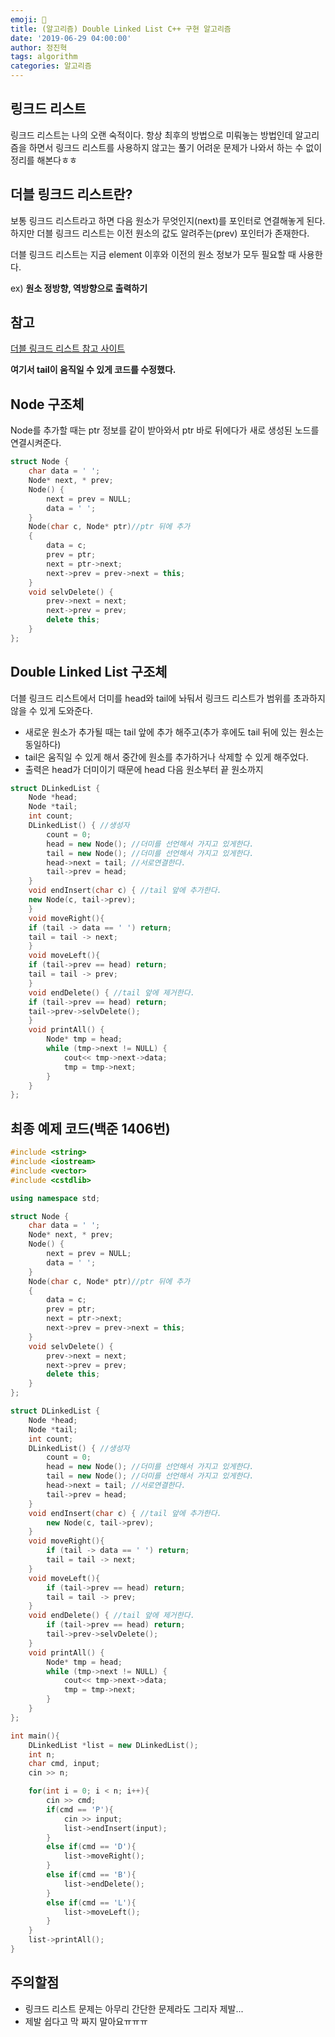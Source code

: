```yaml
---
emoji: 💪
title: (알고리즘) Double Linked List C++ 구현 알고리즘
date: '2019-06-29 04:00:00'
author: 정진혁
tags: algorithm
categories: 알고리즘
---
```


## 링크드 리스트

링크드 리스트는 나의 오랜 숙적이다. 항상 최후의 방법으로 미뤄놓는 방법인데 알고리즘을 하면서 링크드 리스트를 사용하지 않고는 풀기 어려운 문제가 나와서 하는 수 없이 정리를 해본다ㅎㅎ

## 더블 링크드 리스트란?

보통 링크드 리스트라고 하면 다음 원소가 무엇인지(next)를 포인터로 연결해놓게 된다. 하지만 더블 링크드 리스트는 이전 원소의 값도 알려주는(prev) 포인터가 존재한다.

더블 링크드 리스트는 지금 element 이후와 이전의 원소 정보가 모두 필요할 때 사용한다.

ex) **원소 정방향, 역방향으로 출력하기**

## 참고

[더블 링크드 리스트 참고 사이트](https://hijuworld.tistory.com/55)

**여기서 tail이 움직일 수 있게 코드를 수정했다.**

## Node 구조체

Node를 추가할 때는 ptr 정보를 같이 받아와서 ptr 바로 뒤에다가 새로 생성된 노드를 연결시켜준다.

```cpp
struct Node {
    char data = ' ';
    Node* next, * prev;
    Node() {
        next = prev = NULL;
        data = ' ';
    }
    Node(char c, Node* ptr)//ptr 뒤에 추가
    {
        data = c;
        prev = ptr;
        next = ptr->next;
        next->prev = prev->next = this;
    }
    void selvDelete() {
        prev->next = next;
        next->prev = prev;
        delete this;
    }
};
```

## Double Linked List 구조체

더블 링크드 리스트에서 더미를 head와 tail에 놔둬서 링크드 리스트가 범위를 초과하지 않을 수 있게 도와준다.

- 새로운 원소가 추가될 때는 tail 앞에 추가 해주고(추가 후에도 tail 뒤에 있는 원소는 동일하다)
- tail은 움직일 수 있게 해서 중간에 원소를 추가하거나 삭제할 수 있게 해주었다.
- 출력은 head가 더미이기 때문에 head 다음 원소부터 끝 원소까지

```cpp
struct DLinkedList {
    Node *head;
    Node *tail;
    int count;
    DLinkedList() { //생성자
        count = 0;
        head = new Node(); //더미를 선언해서 가지고 있게한다.
        tail = new Node(); //더미를 선언해서 가지고 있게한다.
        head->next = tail; //서로연결한다.
        tail->prev = head;
    }
    void endInsert(char c) { //tail 앞에 추가한다.
    new Node(c, tail->prev);
    }
    void moveRight(){
    if (tail -> data == ' ') return;
    tail = tail -> next;
    }
    void moveLeft(){
    if (tail->prev == head) return;
    tail = tail -> prev;
    }
    void endDelete() { //tail 앞에 제거한다.
    if (tail->prev == head) return;
    tail->prev->selvDelete();
    }
    void printAll() {
        Node* tmp = head;
        while (tmp->next != NULL) {
            cout<< tmp->next->data;
            tmp = tmp->next;
        }
    }
};
```

## 최종 예제 코드(백준 1406번)

```cpp
#include <string>
#include <iostream>
#include <vector>
#include <cstdlib>

using namespace std;

struct Node {
    char data = ' ';
    Node* next, * prev;
    Node() {
        next = prev = NULL;
        data = ' ';
    }
    Node(char c, Node* ptr)//ptr 뒤에 추가
    {
        data = c;
        prev = ptr;
        next = ptr->next;
        next->prev = prev->next = this;
    }
    void selvDelete() {
        prev->next = next;
        next->prev = prev;
        delete this;
    }
};

struct DLinkedList {
    Node *head;
    Node *tail;
    int count;
    DLinkedList() { //생성자
        count = 0;
        head = new Node(); //더미를 선언해서 가지고 있게한다.
        tail = new Node(); //더미를 선언해서 가지고 있게한다.
        head->next = tail; //서로연결한다.
        tail->prev = head;
    }
    void endInsert(char c) { //tail 앞에 추가한다.
        new Node(c, tail->prev);
    }
    void moveRight(){
        if (tail -> data == ' ') return;
        tail = tail -> next;
    }
    void moveLeft(){
        if (tail->prev == head) return;
        tail = tail -> prev;
    }
    void endDelete() { //tail 앞에 제거한다.
        if (tail->prev == head) return;
        tail->prev->selvDelete();
    }
    void printAll() {
        Node* tmp = head;
        while (tmp->next != NULL) {
            cout<< tmp->next->data;
            tmp = tmp->next;
        }
    }
};

int main(){
    DLinkedList *list = new DLinkedList();
    int n;
    char cmd, input;
    cin >> n;

    for(int i = 0; i < n; i++){
        cin >> cmd;
        if(cmd == 'P'){
            cin >> input;
            list->endInsert(input);
        }
        else if(cmd == 'D'){
            list->moveRight();
        }
        else if(cmd == 'B'){
            list->endDelete();
        }
        else if(cmd == 'L'){
            list->moveLeft();
        }
    }
    list->printAll();
}
```

## 주의할점

- 링크드 리스트 문제는 아무리 간단한 문제라도 그리자 제발...
- 제발 쉽다고 막 짜지 말아요ㅠㅠㅠ
